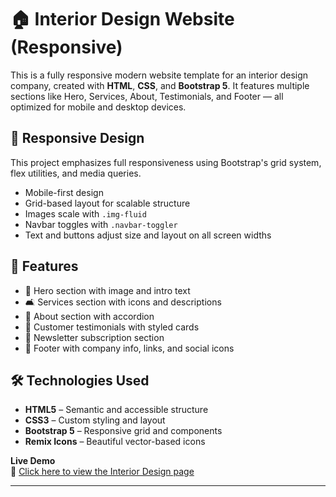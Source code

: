 
  <h1>🏠 Interior Design Website (Responsive)</h1>
  <p>This is a fully responsive modern website template for an interior design company, created with <strong>HTML</strong>, <strong>CSS</strong>, and <strong>Bootstrap 5</strong>. It features multiple sections like Hero, Services, About, Testimonials, and Footer — all optimized for mobile and desktop devices.</p>

  <section>
    <h2>📱 Responsive Design</h2>
    <p>This project emphasizes full responsiveness using Bootstrap's grid system, flex utilities, and media queries.</p>
    <ul>
      <li>Mobile-first design</li>
      <li>Grid-based layout for scalable structure</li>
      <li>Images scale with <code>.img-fluid</code></li>
      <li>Navbar toggles with <code>.navbar-toggler</code></li>
      <li>Text and buttons adjust size and layout on all screen widths</li>
    </ul>
  </section>

  <section>
    <h2>🌟 Features</h2>
    <ul>
      <li>📸 Hero section with image and intro text</li>
      <li>🛋️ Services section with icons and descriptions</li>
      <li>🏢 About section with accordion</li>
      <li>💬 Customer testimonials with styled cards</li>
      <li>📰 Newsletter subscription section</li>
      <li>🦶 Footer with company info, links, and social icons</li>
    </ul>
  </section>


  <section>
    <h2>🛠️ Technologies Used</h2>
    <ul>
      <li><strong>HTML5</strong> – Semantic and accessible structure</li>
      <li><strong>CSS3</strong> – Custom styling and layout</li>
      <li><strong>Bootstrap 5</strong> – Responsive grid and components</li>
      <li><strong>Remix Icons</strong> – Beautiful vector-based icons</li>
    </ul>
  </section>
  <p><strong>Live Demo</strong><br>
🔗 <a href="https://sarahaasan.github.io/Interior-Design/#" target="_blank">Click here to view the Interior Design page</a></p>
<hr>







